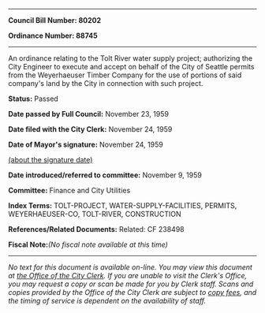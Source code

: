 

********

**Council Bill Number: 80202**
   
**Ordinance Number: 88745**
********

 An ordinance relating to the Tolt River water supply project; authorizing the City Engineer to execute and accept on behalf of the City of Seattle permits from the Weyerhaeuser Timber Company for the use of portions of said company's land by the City in connection with such project.

**Status:** Passed
   
**Date passed by Full Council:** November 23, 1959
   
**Date filed with the City Clerk:** November 24, 1959
   
**Date of Mayor's signature:** November 24, 1959
   
[(about the signature date)](/~public/approvaldate.htm)
   
   
   
**Date introduced/referred to committee:** November 9, 1959
   
**Committee:** Finance and City Utilities
   
   
**Index Terms:** TOLT-PROJECT, WATER-SUPPLY-FACILITIES, PERMITS, WEYERHAEUSER-CO, TOLT-RIVER, CONSTRUCTION

**References/Related Documents:** Related: CF 238498

**Fiscal Note:**_(No fiscal note available at this time)_
********

_No text for this document is available on-line. You may view this document at [the Office of the City Clerk](http://www.seattle.gov/leg/clerk/contactUs.htm). If you are unable to visit the Clerk's Office, you may request a copy or scan be made for you by Clerk staff. Scans and copies provided by the Office of the City Clerk are subject to [copy fees](http://clerk.seattle.gov/~public/clerkfees.htm), and the timing of service is dependent on the availability of staff._

